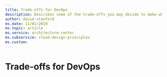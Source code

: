 ```yaml
---
title: Trade-offs for DevOps
description: Describes some of the trade-offs you may decide to make when optimizing a workload for DevOps.
author: david-stanford
ms.date: 11/01/2019
ms.topic: article
ms.service: architecture-center
ms.subservice: cloud-design-principles
ms.custom: 
---
```


# Trade-offs for DevOps
